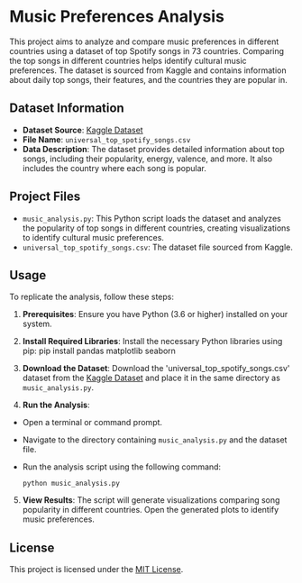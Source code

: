 # Music Preferences Analysis

This project aims to analyze and compare music preferences in different countries using a dataset of top Spotify songs in 73 countries. Comparing the top songs in different countries helps identify cultural music preferences. The dataset is sourced from Kaggle and contains information about daily top songs, their features, and the countries they are popular in.

## Dataset Information

- **Dataset Source**: [Kaggle Dataset]([link-to-kaggle-dataset](https://www.kaggle.com/datasets/asaniczka/top-spotify-songs-in-73-countries-daily-updated/))
- **File Name**: `universal_top_spotify_songs.csv`
- **Data Description**: The dataset provides detailed information about top songs, including their popularity, energy, valence, and more. It also includes the country where each song is popular.

## Project Files

- `music_analysis.py`: This Python script loads the dataset and analyzes the popularity of top songs in different countries, creating visualizations to identify cultural music preferences.
- `universal_top_spotify_songs.csv`: The dataset file sourced from Kaggle.

## Usage

To replicate the analysis, follow these steps:

1. **Prerequisites**: Ensure you have Python (3.6 or higher) installed on your system.

2. **Install Required Libraries**: Install the necessary Python libraries using pip:
   pip install pandas matplotlib seaborn


3. **Download the Dataset**: Download the 'universal_top_spotify_songs.csv' dataset from the [Kaggle Dataset](link-to-kaggle-dataset) and place it in the same directory as `music_analysis.py`.

4. **Run the Analysis**:

- Open a terminal or command prompt.
- Navigate to the directory containing `music_analysis.py` and the dataset file.
- Run the analysis script using the following command:

  ```
  python music_analysis.py
  ```

5. **View Results**: The script will generate visualizations comparing song popularity in different countries. Open the generated plots to identify music preferences.

## License

This project is licensed under the [MIT License](LICENSE).



